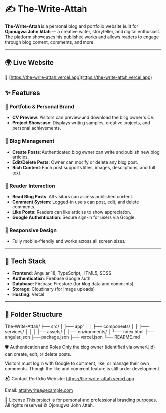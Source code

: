 # ✍️ The-Write-Attah

**The-Write-Attah** is a personal blog and portfolio website built for **Ojonugwa John Attah** — a creative writer, storyteller, and digital enthusiast. The platform showcases his published works and allows readers to engage through blog content, comments, and more.

---

## 🌍 Live Website

🔗 [https://the-write-attah.vercel.app](https://the-write-attah.vercel.app)



## ✨ Features

### 👤 Portfolio & Personal Brand
- **CV Preview**: Visitors can preview and download the blog owner's CV.
- **Project Showcase**: Displays writing samples, creative projects, and personal achievements.

### 📝 Blog Management
- **Create Posts**: Authenticated blog owner can write and publish new blog articles.
- **Edit/Delete Posts**: Owner can modify or delete any blog post.
- **Rich Content**: Each post supports titles, images, descriptions, and full text.

### 👥 Reader Interaction
- **Read Blog Posts**: All visitors can access published content.
- **Comment System**: Logged-in users can post, edit, and delete comments.
- **Like Posts**: Readers can like articles to show appreciation.
- **Google Authentication**: Secure sign-in for users via Google.

### 📱 Responsive Design
- Fully mobile-friendly and works across all screen sizes.

---

## 🔧 Tech Stack

- **Frontend**: Angular 18, TypeScript, HTML5, SCSS
- **Authentication**: Firebase Google Auth
- **Database**: Firebase Firestore (for blog data and comments)
- **Storage**: Cloudinary (for image uploads)
- **Hosting**: Vercel

---

## 📁 Folder Structure

The-Write-Attah/
├── src/
│ ├── app/
│ │ ├── components/
│ │ ├── services/
│ │ 
│ ├── assets/
│ ├── environments/
│ └── index.html
├── angular.json
├── package.json
├── vercel.json
└── README.md


🛡️ Authentication and Roles
Only the blog owner (identified via ownerUid) can create, edit, or delete posts.

Visitors must log in with Google to comment, like, or manage their own comments. Though the like and comment feature is still under development.

📬 Contact
Portfolio Website: https://the-write-attah.vercel.app

Email: attahwrites@example.com

📄 License
This project is for personal and professional branding purposes.
All rights reserved © Ojonugwa John Attah.